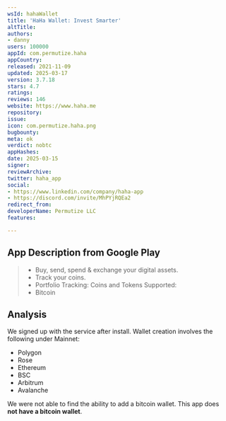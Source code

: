 ```yaml
---
wsId: hahaWallet
title: 'HaHa Wallet: Invest Smarter'
altTitle: 
authors:
- danny
users: 100000
appId: com.permutize.haha
appCountry: 
released: 2021-11-09
updated: 2025-03-17
version: 3.7.18
stars: 4.7
ratings: 
reviews: 146
website: https://www.haha.me
repository: 
issue: 
icon: com.permutize.haha.png
bugbounty: 
meta: ok
verdict: nobtc
appHashes: 
date: 2025-03-15
signer: 
reviewArchive: 
twitter: haha_app
social:
- https://www.linkedin.com/company/haha-app
- https://discord.com/invite/MhPYjRQEa2
redirect_from: 
developerName: Permutize LLC
features: 

---
```


## App Description from Google Play

> - Buy, send, spend & exchange your digital assets.
> - Track your coins.
> - Portfolio Tracking: Coins and Tokens Supported:
> - Bitcoin

## Analysis 

We signed up with the service after install. Wallet creation involves the following under Mainnet:

- Polygon
- Rose
- Ethereum
- BSC
- Arbitrum
- Avalanche

We were not able to find the ability to add a bitcoin wallet. This app does **not have a bitcoin wallet**.
